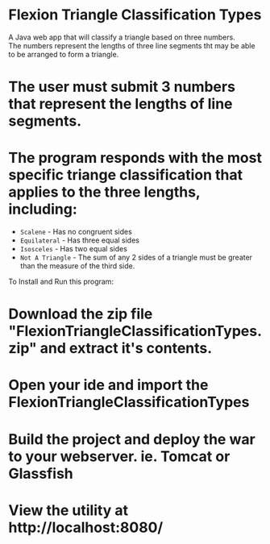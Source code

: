Flexion Triangle Classification Types
=====================================

A Java web app that will classify a triangle based on three numbers.  
The numbers represent the lengths of three line segments tht may be able
to be arranged to form a triangle.

# The user must submit 3 numbers that represent the lengths of line segments.
# The program responds with the most specific triange classification that applies to the three lengths, including: 
  * `Scalene` - Has no congruent sides
  * `Equilateral` - Has three equal sides
  * `Isosceles` -  Has two equal sides
  * `Not A Triangle` - The sum of any 2 sides of a triangle must be greater than the measure of the third side.
  

To Install and Run this program:

# Download the zip file "FlexionTriangleClassificationTypes.zip" and extract it's contents.

# Open your ide and import the FlexionTriangleClassificationTypes

# Build the project and deploy the war to your webserver. ie. Tomcat or Glassfish

# View the utility at http://localhost:8080/
 
